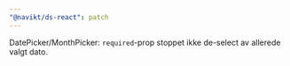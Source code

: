 ```yaml
---
"@navikt/ds-react": patch
---
```


DatePicker/MonthPicker: `required`-prop stoppet ikke de-select av allerede valgt dato.
